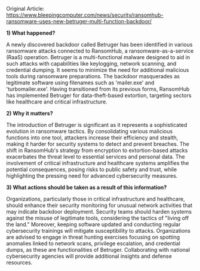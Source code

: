 Original Article: https://www.bleepingcomputer.com/news/security/ransomhub-ransomware-uses-new-betruger-multi-function-backdoor/

**1) What happened?**

A newly discovered backdoor called Betruger has been identified in various ransomware attacks connected to RansomHub, a ransomware-as-a-service (RaaS) operation. Betruger is a multi-functional malware designed to aid in such attacks with capabilities like keylogging, network scanning, and credential dumping. It seems to minimize the need for additional malicious tools during ransomware preparations. The backdoor masquerades as legitimate software using filenames such as 'mailer.exe' and 'turbomailer.exe'. Having transitioned from its previous forms, RansomHub has implemented Betruger for data-theft-based extortion, targeting sectors like healthcare and critical infrastructure.

**2) Why it matters?**

The introduction of Betruger is significant as it represents a sophisticated evolution in ransomware tactics. By consolidating various malicious functions into one tool, attackers increase their efficiency and stealth, making it harder for security systems to detect and prevent breaches. The shift in RansomHub's strategy from encryption to extortion-based attacks exacerbates the threat level to essential services and personal data. The involvement of critical infrastructure and healthcare systems amplifies the potential consequences, posing risks to public safety and trust, while highlighting the pressing need for advanced cybersecurity measures.

**3) What actions should be taken as a result of this information?**

Organizations, particularly those in critical infrastructure and healthcare, should enhance their security monitoring for unusual network activities that may indicate backdoor deployment. Security teams should harden systems against the misuse of legitimate tools, considering the tactics of "living off the land." Moreover, keeping software updated and conducting regular cybersecurity trainings will mitigate susceptibility to attacks. Organizations are advised to engage in threat hunting exercises focusing on spotting anomalies linked to network scans, privilege escalation, and credential dumps, as these are functionalities of Betruger. Collaborating with national cybersecurity agencies will provide additional insights and defense resources.